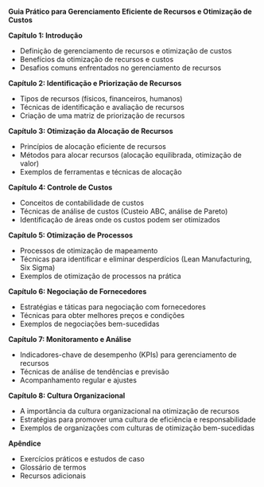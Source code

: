 **Guia Prático para Gerenciamento Eficiente de Recursos e Otimização de Custos**

**Capítulo 1: Introdução**

* Definição de gerenciamento de recursos e otimização de custos
* Benefícios da otimização de recursos e custos
* Desafios comuns enfrentados no gerenciamento de recursos

**Capítulo 2: Identificação e Priorização de Recursos**

* Tipos de recursos (físicos, financeiros, humanos)
* Técnicas de identificação e avaliação de recursos
* Criação de uma matriz de priorização de recursos

**Capítulo 3: Otimização da Alocação de Recursos**

* Princípios de alocação eficiente de recursos
* Métodos para alocar recursos (alocação equilibrada, otimização de valor)
* Exemplos de ferramentas e técnicas de alocação

**Capítulo 4: Controle de Custos**

* Conceitos de contabilidade de custos
* Técnicas de análise de custos (Custeio ABC, análise de Pareto)
* Identificação de áreas onde os custos podem ser otimizados

**Capítulo 5: Otimização de Processos**

* Processos de otimização de mapeamento
* Técnicas para identificar e eliminar desperdícios (Lean Manufacturing, Six Sigma)
* Exemplos de otimização de processos na prática

**Capítulo 6: Negociação de Fornecedores**

* Estratégias e táticas para negociação com fornecedores
* Técnicas para obter melhores preços e condições
* Exemplos de negociações bem-sucedidas

**Capítulo 7: Monitoramento e Análise**

* Indicadores-chave de desempenho (KPIs) para gerenciamento de recursos
* Técnicas de análise de tendências e previsão
* Acompanhamento regular e ajustes

**Capítulo 8: Cultura Organizacional**

* A importância da cultura organizacional na otimização de recursos
* Estratégias para promover uma cultura de eficiência e responsabilidade
* Exemplos de organizações com culturas de otimização bem-sucedidas

**Apêndice**

* Exercícios práticos e estudos de caso
* Glossário de termos
* Recursos adicionais